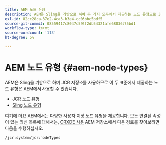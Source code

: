 ```yaml
---
title: AEM 노드 유형
description: AEM은 Sling을 기반으로 하며 두 가지 모두에서 제공하는 노드 유형으로 JCR 저장소를 사용하지만 AEM에서는 고유한 노드 유형 범위를 제공합니다.
exl-id: 82cc28ca-37e2-4ca3-b3e4-cc03bbc5bdf5
source-git-commit: 08559417c8047c592f2db54321afe68836b75bd1
workflow-type: tm+mt
source-wordcount: '113'
ht-degree: 5%

---
```


# AEM 노드 유형 {#aem-node-types}

AEM은 Sling을 기반으로 하며 JCR 저장소를 사용하므로 이 두 표준에서 제공하는 노드 유형은 AEM에서 사용할 수 있습니다.

* [JCR 노드 유형](https://www.adobe.io/experience-manager/reference-materials/spec/jcr/2.0/3_Repository_Model.html#3.1.7-Node-Types)
* [Sling 노드 유형](https://cwiki.apache.org/confluence/display/SLING/Sling+Node+Types)

여기에 더요 AEM에서는 다양한 사용자 지정 노드 유형을 제공합니다. 모든 연결된 속성이 있는 최신 목록에 대해서는, [CRXDE 사용](/help/implementing/developing/tools/crxde.md) AEM 저장소에서 다음 경로를 찾아보려면 다음을 수행하십시오.

`/jcr:system/jcr:nodeTypes`
